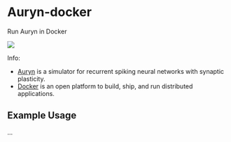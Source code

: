 # Auryn-docker
Run Auryn in Docker

[![](https://images.microbadger.com/badges/image/codles/auryn-docker.svg)](https://microbadger.com/images/codles/auryn-docker "Get your own image badge on microbadger.com")

Info:
* [Auryn](https://github.com/fzenke/auryn) is a simulator for recurrent spiking neural networks with synaptic plasticity.
* [Docker](https://www.docker.com/) is an open platform to build, ship, and run distributed applications.


## Example Usage

...
